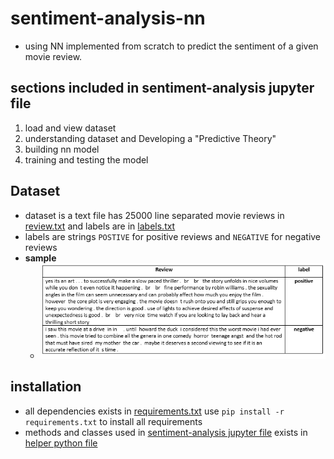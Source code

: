 # sentiment-analysis-nn
- using NN implemented from scratch to predict the sentiment of a given movie review. 
## sections included in sentiment-analysis jupyter file
1. load and view dataset
2. understanding dataset and Developing a "Predictive Theory"
3. building nn model
4. training and testing the model

## Dataset
- dataset is a text file has 25000 line separated movie reviews in [review.txt](dataset/reviews.txt) and labels are in [labels.txt](dataset/labels.txt)
- labels are strings `POSTIVE` for positive reviews and `NEGATIVE` for negative reviews
- **sample**
  - ![sample png](data-sample.PNG)
## installation
- all dependencies exists in [requirements.txt](/requirements.txt) use `pip install -r requirements.txt` to install all requirements
- methods and classes used in [sentiment-analysis jupyter file](sentiment-analysis.ipynb) exists in [helper python file](helper.py)
